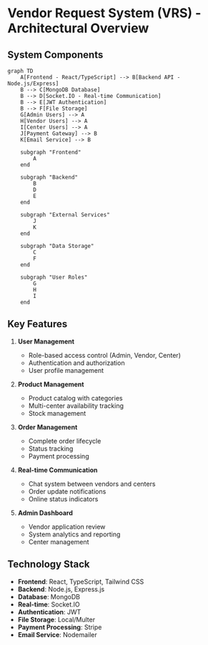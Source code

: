 # Vendor Request System (VRS) - Architectural Overview

## System Components

```mermaid
graph TD
    A[Frontend - React/TypeScript] --> B[Backend API - Node.js/Express]
    B --> C[MongoDB Database]
    B --> D[Socket.IO - Real-time Communication]
    B --> E[JWT Authentication]
    B --> F[File Storage]
    G[Admin Users] --> A
    H[Vendor Users] --> A
    I[Center Users] --> A
    J[Payment Gateway] --> B
    K[Email Service] --> B

    subgraph "Frontend"
        A
    end

    subgraph "Backend"
        B
        D
        E
    end

    subgraph "External Services"
        J
        K
    end

    subgraph "Data Storage"
        C
        F
    end

    subgraph "User Roles"
        G
        H
        I
    end
```

## Key Features

1. **User Management**
   - Role-based access control (Admin, Vendor, Center)
   - Authentication and authorization
   - User profile management

2. **Product Management**
   - Product catalog with categories
   - Multi-center availability tracking
   - Stock management

3. **Order Management**
   - Complete order lifecycle
   - Status tracking
   - Payment processing

4. **Real-time Communication**
   - Chat system between vendors and centers
   - Order update notifications
   - Online status indicators

5. **Admin Dashboard**
   - Vendor application review
   - System analytics and reporting
   - Center management

## Technology Stack

- **Frontend**: React, TypeScript, Tailwind CSS
- **Backend**: Node.js, Express.js
- **Database**: MongoDB
- **Real-time**: Socket.IO
- **Authentication**: JWT
- **File Storage**: Local/Multer
- **Payment Processing**: Stripe
- **Email Service**: Nodemailer